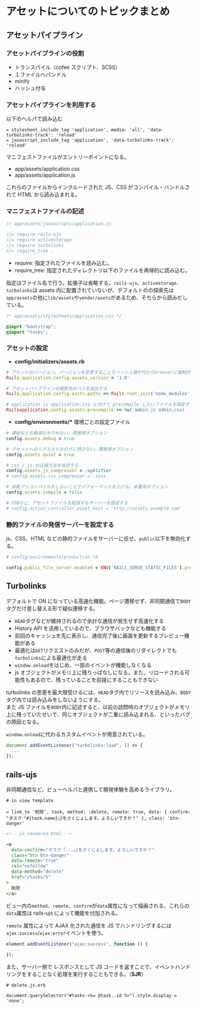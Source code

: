 # アセットについてのトピックまとめ

## アセットパイプライン

### アセットパイプラインの役割

- トランスパイル（cofee スクリプト、SCSS）
- １ファイルへバンドル
- minify
- ハッシュ付与

### アセットパイプラインを利用する

以下のヘルパで読み込む

```slim
= stylesheet_include_tag 'application', media: 'all', 'data-turbolinks-track': 'reload'
= javascript_include_tag 'application', 'data-turbolinks-track': 'reload'
```

マニフェストファイルがエントリーポイントになる。

- app/assets/application.css
- app/assets/application.js

これらのファイルからインクルードされた JS、CSS がコンパイル・バンドルされて HTML から読み込まれる。

### マニフェストファイルの記述

```js
// app/assets/javascripts/application.js

//= require rails-ujs
//= require activestorage
//= require turbolinks
//= require_tree .
```

- require: 指定されたファイルを読み込む。
- require_tree: 指定されたディレクトリ以下のファイルを再帰的に読み込む。

指定はファイル名で行う。拡張子は省略する。`rails-ujs`、`activestorage`、`turbolinks`は assets 内に配置されていないが、デフォルトのの探索先は`app/assets`の他に`lib/assets`や`vendor/asets`があるため、そちらから読みだしている。

```css
/* app/assets/stylesheets/application.css */

@imprt "bootstrap";
@import "tasks";
```

### アセットの設定

- **config/initializers/assets.rb**

```ruby
# アセットのバージョン。バージョンを変更することでハッシュ値が代わりbrowserに強制的に読み込ませることができる
Rails.application.config.assets.version = '1.0'

# アセットパイプラインの探索先のパスを追加する
Rails.application.config.assts.paths << Rails.root.join('node_modules')

# application.js application.css と分けて precompile したいファイルを指定する
Railsapplication.config.assets.precompile += %w( admin.js admin.css)
```

- **config/environments/\***
  環境ごとの設定ファイル

```ruby
# 連結などの最適化を行わない。開発用オプション
config.assets.debug = true

# アセットへのリクエストをログに残さない。開発用オプション
config.assets.quiet = true

# css / js の圧縮方法を指定する
config.assets.js_compressor = :ugklifier
# config.assets.css_compressor = :sass

# 自動プリコンパイルをしないことでパフォーマンスを上げる。本番用オプション
config.assets.compile = false

# CDNなど、アセットファイルを配信するサーバーを設定する
# config.action_controller.asset_host = 'http://assets.example.com'
```

### 静的ファイルの発信サーバーを設定する

js、CSS、HTML などの静的ファイルをサーバーに任せ、`public`以下を無効化する。

```ruby
# config/environments/production.rb

config.public_file_server.enabled = ENV['RAILS_SERVE_STATIC_FILES'].present?
```

## Turbolinks

デフォルトで ON になっている高速化機能。ページ遷移せず、非同期通信で`BODY`タグだけ差し替える形で疑似遷移する。

- `HEAD`タグなどが維持されるので余計な通信が発生せず高速化する
- History API を活用しているので、ブラウザバックなども機能する
- 前回のキャッシュを先に表示し、通信完了後に画面を更新するプレビュー機能がある
- 最適化は`GET`リクエストのみだが、`POST`等の通信後のリダイレクトでも`turbolinks`による最適化が走る
- `window.onload`をはじめ、一部のイベントが機能しなくなる
- js オブジェクトがメモリ上に残りっぱなしになる。また、リロードされる可能性もあるので、残っていることを前提にすることもできない

turbolinks の恩恵を最大限受けるには、`HEAD`タグ内でリソースを読み込み、`BODY`タグ内では読み込みをしないようにする。  
また JS ファイルを`BODY`内に記述すると、以前の訪問時のオブジェクトがメモリ上に残っていたせいで、同じオブジェクトが二重に読み込まれる、といったバグの原因となる。

`window.onload`に代わるカスタムイベントが用意されている。

```js
document.addEventListener("turbolinks:load", () => {
  ...
});
```

## rails-ujs

非同期通信など、ビューヘルパと連携して開発体験を高めるライブラリ。

```slim
# in view template

= link_to '削除', task, method: :delete, remote: true, data: { confirm: "タスク「#{task.name}」}をさくじょします。よろしいですか？" }, class: 'btn-danger'
```

```html
<!-- in rendered html -->

<a
  data-confirm="タスク「...」}をさくじょします。よろしいですか？"
  class="btn btn-danger"
  data-remote="true"
  rel="nofollow"
  data-method="delete"
  href="/tasks/5"
>
  削除
</a>
```

ビュー内の`method`、`remote`、`confirm`が`data`属性になって描画される。これらの`data`属性は rails-ujs によって機能を付加される。

`remote` 属性によって AJAX 化された通信を JS でハンドリングするには`ajax:success`/`ajax:error`イベントを使う。

```js
element.addEventListener("ajax:success", function () {
  ...
});
```

また、サーバー側で レスポンスとして JS コードを返すことで、イベントハンドリングをすることなく処理を実行することもできる。（**SJR**）

```erb
# delete.js.erb

document.querySelector("#tasks-<%= @task..id %>").style.display = 'none';
```
